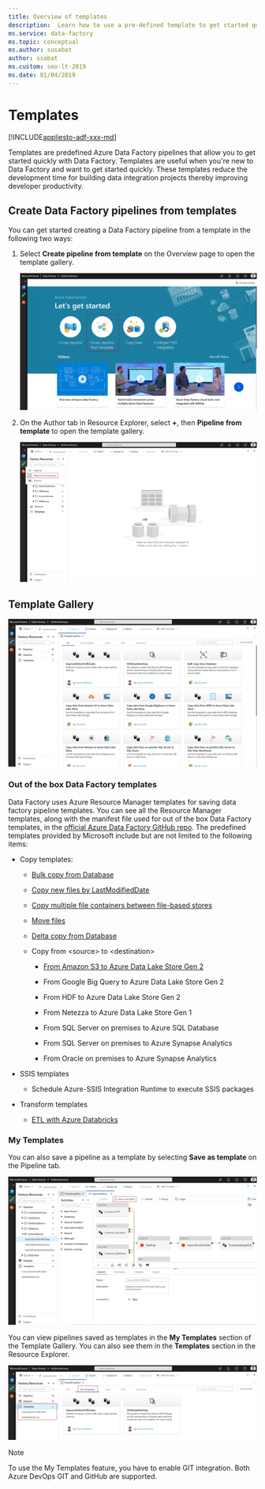 ```yaml
---
title: Overview of templates
description:  Learn how to use a pre-defined template to get started quickly with Azure Data Factory.
ms.service: data-factory
ms.topic: conceptual
ms.author: susabat
author: ssabat
ms.custom: seo-lt-2019
ms.date: 01/04/2019
---
```


# Templates

[!INCLUDE[appliesto-adf-xxx-md](includes/appliesto-adf-xxx-md.md)]

Templates are predefined Azure Data Factory pipelines that allow you to get started quickly with Data Factory. Templates are useful when you're new to Data Factory and want to get started quickly. These templates reduce the development time for building data integration projects thereby improving developer productivity.

## Create Data Factory pipelines from templates

You can get started creating a Data Factory pipeline from a template in the following two ways:

1.  Select **Create pipeline from template** on the Overview page to open the template gallery.

    ![Open the template gallery from the Overview page](media/solution-templates-introduction/templates-intro-image1.png)

1.  On the Author tab in Resource Explorer, select **+**, then **Pipeline from template** to open the template gallery.

    ![Open the template gallery from the Author tab](media/solution-templates-introduction/templates-intro-image2.png)

## Template Gallery

![The template gallery](media/solution-templates-introduction/templates-intro-image3.png)

### Out of the box Data Factory templates

Data Factory uses Azure Resource Manager templates for saving data factory pipeline templates. You can see all the Resource Manager templates, along with the manifest file used for out of the box Data Factory templates, in the [official Azure Data Factory GitHub repo](https://github.com/Azure/Azure-DataFactory/tree/master/templates). The predefined templates provided by Microsoft include but are not limited to the following items:

-   Copy templates:

    -   [Bulk copy from Database](solution-template-bulk-copy-with-control-table.md)
    
    -   [Copy new files by LastModifiedDate](solution-template-copy-new-files-lastmodifieddate.md)

    -   [Copy multiple file containers between file-based stores](solution-template-copy-files-multiple-containers.md)

    -   [Move files](solution-template-move-files.md)

    -   [Delta copy from Database](solution-template-delta-copy-with-control-table.md)

    -   Copy from \<source\> to \<destination\>

        -   [From Amazon S3 to Azure Data Lake Store Gen 2](solution-template-migration-s3-azure.md)

        -   From Google Big Query to Azure Data Lake Store Gen 2

        -   From HDF to Azure Data Lake Store Gen 2

        -   From Netezza to Azure Data Lake Store Gen 1

        -   From SQL Server on premises to Azure SQL Database

        -   From SQL Server on premises to Azure Synapse Analytics

        -   From Oracle on premises to Azure Synapse Analytics

-   SSIS templates

    -   Schedule Azure-SSIS Integration Runtime to execute SSIS packages

-   Transform templates

    -   [ETL with Azure Databricks](solution-template-databricks-notebook.md)

### My Templates

You can also save a pipeline as a template by selecting **Save as template** on the Pipeline tab.

![Save a pipeline as a template](media/solution-templates-introduction/templates-intro-image4.png)

You can view pipelines saved as templates in the **My Templates** section of the Template Gallery. You can also see them in the **Templates** section in the Resource Explorer.

![My templates](media/solution-templates-introduction/templates-intro-image5.png)

> [!NOTE]
> To use the My Templates feature, you have to enable GIT integration. Both Azure DevOps GIT and GitHub are supported.
